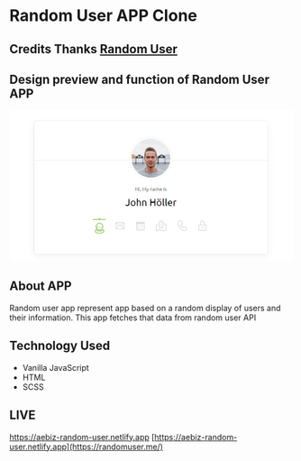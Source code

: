 # Random User APP Clone

## Credits Thanks [Random User](https://randomuser.me/)

## Design preview and function of Random User APP
![Random User Design Image](./design-image.png)

## About APP

Random user app represent app based on a random display of users and their information. This app fetches that data from random user API

## Technology Used
- Vanilla JavaScript
- HTML
- SCSS

## LIVE
https://aebiz-random-user.netlify.app
[https://aebiz-random-user.netlify.app](https://randomuser.me/)
